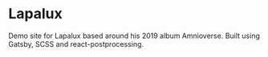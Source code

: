 # Lapalux
Demo site for Lapalux based around his 2019 album Amnioverse. Built using Gatsby, SCSS and react-postprocessing.
